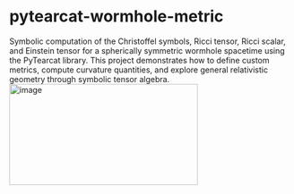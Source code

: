 # pytearcat-wormhole-metric
Symbolic computation of the Christoffel symbols, Ricci tensor, Ricci scalar, and Einstein tensor for a spherically symmetric wormhole spacetime using the PyTearcat library. This project demonstrates how to define custom metrics, compute curvature quantities, and explore general relativistic geometry through symbolic tensor algebra.
<img width="336" height="181" alt="image" src="https://github.com/user-attachments/assets/902becec-48ea-4993-89cf-093c6d2b0357" />
